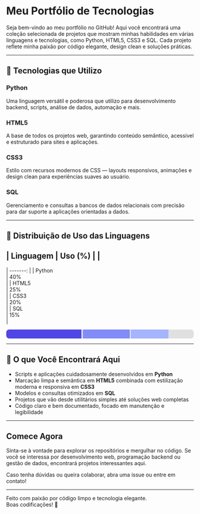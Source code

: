 # Meu Portfólio de Tecnologias

Seja bem-vindo ao meu portfólio no GitHub! Aqui você encontrará uma coleção selecionada de projetos que mostram minhas habilidades em várias linguagens e tecnologias, como Python, HTML5, CSS3 e SQL. Cada projeto reflete minha paixão por código elegante, design clean e soluções práticas.

---

## 🚀 Tecnologias que Utilizo

### Python  
Uma linguagem versátil e poderosa que utilizo para desenvolvimento backend, scripts, análise de dados, automação e mais.

### HTML5  
A base de todos os projetos web, garantindo conteúdo semântico, acessível e estruturado para sites e aplicações.

### CSS3  
Estilo com recursos modernos de CSS — layouts responsivos, animações e design clean para experiências suaves ao usuário.

### SQL  
Gerenciamento e consultas a bancos de dados relacionais com precisão para dar suporte a aplicações orientadas a dados.

---

## 🎯 Distribuição de Uso das Linguagens

|
 Linguagem 
|
 Uso (%) 
|
|
---------
|
-------:
|
|
 Python    
|
 40%     
|
|
 HTML5     
|
 25%     
|
|
 CSS3      
|
 20%     
|
|
 SQL       
|
 15%     
|

<div style="background:#e0e0e0; border-radius:8px; overflow:hidden; width:100%; max-width:600px; height:24px; margin: 8px 0;">
  <div style="width:40%; background:#4f46e5; height:100%; display:inline-block;"></div>
  <div style="width:25%; background:#818cf8; height:100%; display:inline-block;"></div>
  <div style="width:20%; background:#a5b4fc; height:100%; display:inline-block;"></div>
  <div style="width:15%; background:#c7d2fe; height:100%; display:inline-block;"></div>
</div>

---

## 🎯 O que Você Encontrará Aqui

- Scripts e aplicações cuidadosamente desenvolvidos em **Python**  
- Marcação limpa e semântica em **HTML5** combinada com estilização moderna e responsiva em **CSS3**  
- Modelos e consultas otimizados em **SQL**  
- Projetos que vão desde utilitários simples até soluções web completas  
- Código claro e bem documentado, focado em manutenção e legibilidade  

---

## Comece Agora

Sinta-se à vontade para explorar os repositórios e mergulhar no código. Se você se interessa por desenvolvimento web, programação backend ou gestão de dados, encontrará projetos interessantes aqui. 

Caso tenha dúvidas ou queira colaborar, abra uma issue ou entre em contato!

---

Feito com paixão por código limpo e tecnologia elegante.  
Boas codificações! 🚀
